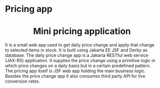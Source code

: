 # Pricing app
<h1 align="center" id="title">Mini pricing application</h1>

<p id="description">It is a small web app used to get daily price change and apply that change to selected items in stock. It is built using Jakarta EE JSF and Derby as database. The daily price change app is a Jakarta RESTful web service (JAX-RS) application. It supplies the price change using a primitive logic in which price changes on a daily basis but in a certain predefined pattern. The pricing app itself is JSF web app holding the main business logic. Besides the price change app it also consumes third party API for live conversion rates.</p>
